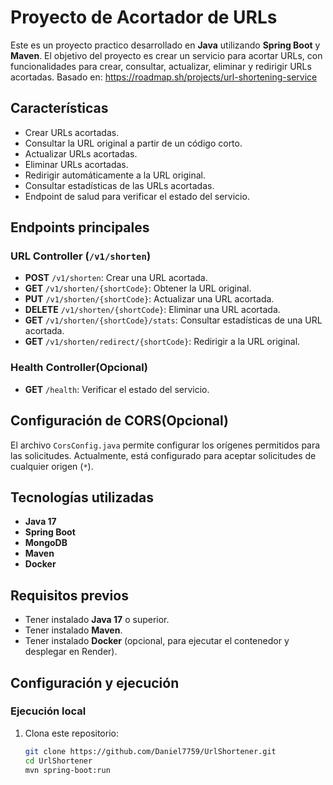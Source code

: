 # Proyecto de Acortador de URLs

Este es un proyecto practico desarrollado en **Java** utilizando **Spring Boot** y **Maven**. El objetivo del proyecto es crear un servicio para acortar URLs, con funcionalidades para crear, consultar, actualizar, eliminar y redirigir URLs acortadas.
Basado en: https://roadmap.sh/projects/url-shortening-service

## Características

- Crear URLs acortadas.
- Consultar la URL original a partir de un código corto.
- Actualizar URLs acortadas.
- Eliminar URLs acortadas.
- Redirigir automáticamente a la URL original.
- Consultar estadísticas de las URLs acortadas.
- Endpoint de salud para verificar el estado del servicio.

## Endpoints principales

### URL Controller (`/v1/shorten`)
- **POST** `/v1/shorten`: Crear una URL acortada.
- **GET** `/v1/shorten/{shortCode}`: Obtener la URL original.
- **PUT** `/v1/shorten/{shortCode}`: Actualizar una URL acortada.
- **DELETE** `/v1/shorten/{shortCode}`: Eliminar una URL acortada.
- **GET** `/v1/shorten/{shortCode}/stats`: Consultar estadísticas de una URL acortada.
- **GET** `/v1/shorten/redirect/{shortCode}`: Redirigir a la URL original.

### Health Controller(Opcional)
- **GET** `/health`: Verificar el estado del servicio.

## Configuración de CORS(Opcional)

El archivo `CorsConfig.java` permite configurar los orígenes permitidos para las solicitudes. Actualmente, está configurado para aceptar solicitudes de cualquier origen (`*`).

## Tecnologías utilizadas

- **Java 17**
- **Spring Boot**
- **MongoDB**
- **Maven**
- **Docker**

## Requisitos previos

- Tener instalado **Java 17** o superior.
- Tener instalado **Maven**.
- Tener instalado **Docker** (opcional, para ejecutar el contenedor y desplegar en Render).

## Configuración y ejecución

### Ejecución local

1. Clona este repositorio:
   ```bash
   git clone https://github.com/Daniel7759/UrlShortener.git
   cd UrlShortener
   mvn spring-boot:run
   ```